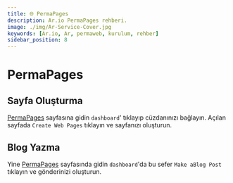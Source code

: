 ```yaml
---
title: 🌐 PermaPages
description: Ar.io PermaPages rehberi.
image: ./img/Ar-Service-Cover.jpg
keywords: [Ar.io, Ar, permaweb, kurulum, rehber]
sidebar_position: 8
---
```


# PermaPages

## Sayfa Oluşturma

[PermaPages](https://pages.ar-io.dev/) sayfasına gidin `dashboard`' tıklayıp cüzdanınızı bağlayın. Açılan sayfada `Create Web Pages` tıklayın ve sayfanızı oluşturun. 


## Blog Yazma 

Yine [PermaPages](https://pages.ar-io.dev/) sayfasında gidin `dashboard`'da bu sefer `Make aBlog Post` tıklayın ve gönderinizi oluşturun.
